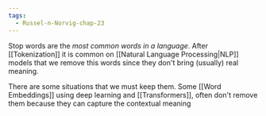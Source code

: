 ```yaml
---
tags:
  - Russel-n-Norvig-chap-23
---
```

Stop words are the *most common words in a language*. After [[Tokenization]] it is common on [[Natural Language Processing|NLP]] models that we remove this words since they don't bring (usually) real meaning.

There are some situations that we must keep them. Some [[Word Embeddings]] using deep learning and [[Transformers]], often don't remove them because they can capture the contextual meaning